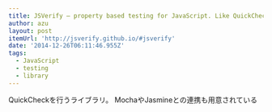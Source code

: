 ```yaml
---
title: JSVerify — property based testing for JavaScript. Like QuickCheck.
author: azu
layout: post
itemUrl: 'http://jsverify.github.io/#jsverify'
date: '2014-12-26T06:11:46.955Z'
tags:
  - JavaScript
  - testing
  - library
---
```

QuickCheckを行うライブラリ。
MochaやJasmineとの連携も用意されている
